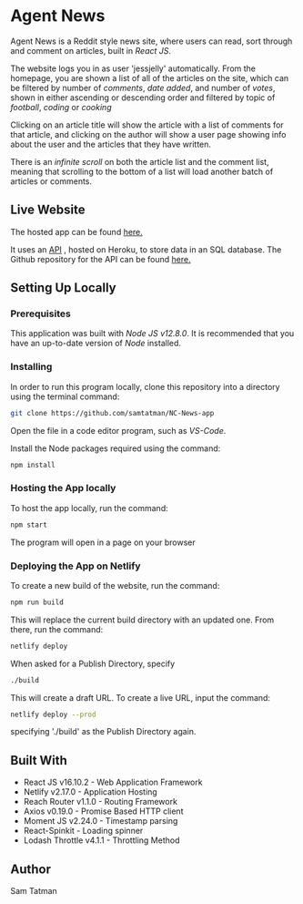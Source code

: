 # Agent News

Agent News is a Reddit style news site, where users can read, sort through and comment on articles, built in _React JS_.

The website logs you in as user 'jessjelly' automatically. From the homepage, you are shown a list of all of the articles on the site, which can be filtered by number of _comments_, _date added_, and number of _votes_, shown in either ascending or descending order and filtered by topic of _football_, _coding_ or _cooking_

Clicking on an article title will show the article with a list of comments for that article, and clicking on the author will show a user page showing info about the user and the articles that they have written.

There is an _infinite scroll_ on both the article list and the comment list, meaning that scrolling to the bottom of a list will load another batch of articles or comments.

## Live Website

The hosted app can be found [here.](https://agentnewsfornow.netlify.com/)

It uses an [API](https://agent-news.herokuapp.com/api) , hosted on Heroku, to store data in an SQL database. The Github repository for the API can be found [here.](https://github.com/samtatman/NC-News)

## Setting Up Locally

### Prerequisites

This application was built with _Node JS v12.8.0_. It is recommended that you have an up-to-date version of _Node_ installed.

### Installing

In order to run this program locally, clone this repository into a directory using the terminal command:

```bash
git clone https://github.com/samtatman/NC-News-app
```

Open the file in a code editor program, such as _VS-Code_.

Install the Node packages required using the command:

```bash
npm install
```

### Hosting the App locally

To host the app locally, run the command:

```bash
npm start
```

The program will open in a page on your browser

### Deploying the App on Netlify

To create a new build of the website, run the command:

```bash
npm run build
```

This will replace the current build directory with an updated one.
From there, run the command:

```bash
netlify deploy
```

When asked for a Publish Directory, specify

```bash
./build
```

This will create a draft URL. To create a live URL, input the command:

```bash
netlify deploy --prod
```

specifying './build' as the Publish Directory again.

## Built With

- React JS v16.10.2 - Web Application Framework
- Netlify v2.17.0 - Application Hosting
- Reach Router v1.1.0 - Routing Framework
- Axios v0.19.0 - Promise Based HTTP client
- Moment JS v2.24.0 - Timestamp parsing
- React-Spinkit - Loading spinner
- Lodash Throttle v4.1.1 - Throttling Method

## Author

Sam Tatman
